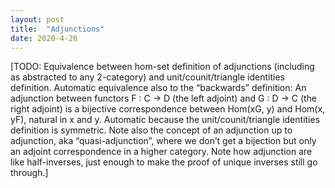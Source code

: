 ```yaml
---
layout: post
title:  "Adjunctions"
date: 2020-4-26
---
```

[TODO: Equivalence between hom-set definition of adjunctions (including as abstracted to any 2-category) and unit/counit/triangle identities definition. Automatic equivalence also to the “backwards” definition: An adjunction between functors F : C → D (the left adjoint) and G : D → C (the right adjoint) is a bijective correspondence between Hom(xG, y) and Hom(x, yF), natural in x and y. Automatic because the unit/counit/triangle identities definition is symmetric. Note also the concept of an adjunction up to adjunction, aka “quasi-adjunction”, where we don’t get a bijection but only an adjoint correspondence in a higher category. Note how adjunction are like half-inverses, just enough to make the proof of unique inverses still go through.]